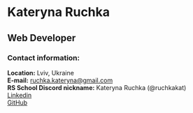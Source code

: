 # Kateryna Ruchka
## Web Developer
### Contact information:
**Location:** Lviv, Ukraine\
**E-mail:** ruchka.kateryna@gmail.com\
**RS School Discord nickname:** Kateryna Ruchka (@ruchkakat)\
[Linkedin](https://www.linkedin.com/in/kateryna-ruchka-b2768b231/)\
[GitHub](https://github.com/ruchkakat)